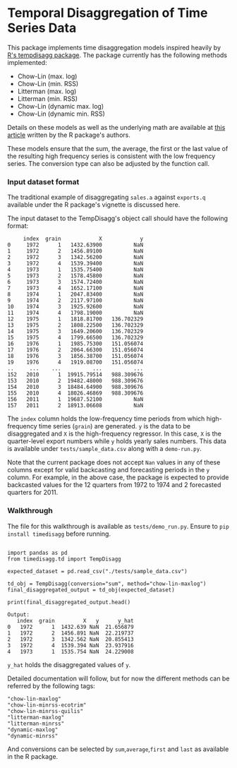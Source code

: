 # Temporal Disaggregation of Time Series Data

This package implements time disaggregation models inspired heavily by [R's tempdisagg package](https://github.com/christophsax/tempdisagg). The package
currently has the following methods implemented:

- Chow-Lin (max. log)
- Chow-Lin (min. RSS)
- Litterman (max. log)
- Litterman (min. RSS)
- Chow-Lin (dynamic max. log)
- Chow-Lin (dynamic min. RSS)

Details on these models as well as the underlying math are available at [this article](https://journal.r-project.org/archive/2013/RJ-2013-028/RJ-2013-028.pdf) written by the R package's authors.

These models ensure that the sum, the average, the first or the last value of the resulting high frequency series is consistent with the low frequency series.
The conversion type can also be adjusted by the function call.

### Input dataset format

The traditional example of disaggregating `sales.a` against `exports.q` available under the R package's vignette is discussed here.

The input dataset to the TempDisagg's object call should have the following format:

```
     index  grain            X            y
0     1972      1   1432.63900          NaN
1     1972      2   1456.89100          NaN
2     1972      3   1342.56200          NaN
3     1972      4   1539.39400          NaN
4     1973      1   1535.75400          NaN
5     1973      2   1578.45800          NaN
6     1973      3   1574.72400          NaN
7     1973      4   1652.17100          NaN
8     1974      1   2047.83400          NaN
9     1974      2   2117.97100          NaN
10    1974      3   1925.92600          NaN
11    1974      4   1798.19000          NaN
12    1975      1   1818.81700   136.702329
13    1975      2   1808.22500   136.702329
14    1975      3   1649.20600   136.702329
15    1975      4   1799.66500   136.702329
16    1976      1   1985.75300   151.056074
17    1976      2   2064.66300   151.056074
18    1976      3   1856.38700   151.056074
19    1976      4   1919.08700   151.056074
..     ...    ...          ...          ...
152   2010      1  19915.79514   988.309676
153   2010      2  19482.48000   988.309676
154   2010      3  18484.64900   988.309676
155   2010      4  18026.46869   988.309676
156   2011      1  19687.52100          NaN
157   2011      2  18913.06608          NaN
```

The `index` column holds the low-frequency time periods from which high-frequency time series (`grain`) are generated. 
`y` is the data to be disaggregated and `X` is the high-frequency regressor. In this case, `X` is the quarter-level 
export numbers while `y` holds yearly sales numbers. This data is available under `tests/sample_data.csv` along with a `demo-run.py`.

Note that the current package does not accept `Nan` values in any of these columns except for valid backcasting and forecasting periods in the `y` column.
For example, in the above case, the package is expected to provide backcasted values for the 12 quarters from 1972 to 1974 and 2 forecasted quarters for 2011.

### Walkthrough

The file for this walkthrough is available as `tests/demo_run.py`. Ensure to `pip install timedisagg` before running.
 
```

import pandas as pd
from timedisagg.td import TempDisagg

expected_dataset = pd.read_csv("./tests/sample_data.csv")

td_obj = TempDisagg(conversion="sum", method="chow-lin-maxlog")
final_disaggregated_output = td_obj(expected_dataset)

print(final_disaggregated_output.head()

Output:
   index  grain         X   y      y_hat
0   1972      1  1432.639 NaN  21.656879
1   1972      2  1456.891 NaN  22.219737
2   1972      3  1342.562 NaN  20.855413
3   1972      4  1539.394 NaN  23.937916
4   1973      1  1535.754 NaN  24.229008
```
`y_hat` holds the disaggregated values of `y`.

Detailed documentation will follow, but for now the different methods can be referred by the following tags:

```
"chow-lin-maxlog" 
"chow-lin-minrss-ecotrim" 
"chow-lin-minrss-quilis" 
"litterman-maxlog" 
"litterman-minrss" 
"dynamic-maxlog" 
"dynamic-minrss"
```
And conversions can be selected by `sum`,`average`,`first` and `last` as available in the R package.

